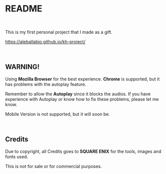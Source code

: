 # README

<br/>

This is  my first personal project that I made as a gift.

https://aleballabio.github.io/kh-project/

<br/>

## WARNING!

Using **Mozilla Browser** for the best experience. **Chrome** is supported, but it has problems with the autoplay feature.

Remember to allow the **Autoplay** since it blocks the audios. If you have experience with Autoplay or know how to fix these problems,  please let me know.

Mobile Version is not supported, but it will soon be.

<br/>

## Credits

Due to copyright, all  Credits goes to  **SQUARE ENIX** for the tools, images and fonts used.

This is not for sale or for commercial purposes.
